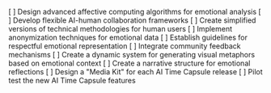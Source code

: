[ ] Design advanced affective computing algorithms for emotional analysis
[ ] Develop flexible AI-human collaboration frameworks
[ ] Create simplified versions of technical methodologies for human users
[ ] Implement anonymization techniques for emotional data
[ ] Establish guidelines for respectful emotional representation
[ ] Integrate community feedback mechanisms
[ ] Create a dynamic system for generating visual metaphors based on emotional context
[ ] Create a narrative structure for emotional reflections
[ ] Design a "Media Kit" for each AI Time Capsule release
[ ] Pilot test the new AI Time Capsule features